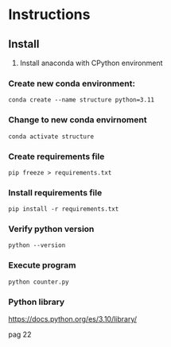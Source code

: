 # Instructions

## Install

1. Install anaconda with CPython environment

### Create new conda environment:
``` terminal
conda create --name structure python=3.11
```

### Change to new conda envirnoment
``` terminal
conda activate structure
```

### Create requirements file
``` terminal
pip freeze > requirements.txt
```

### Install requirements file
``` terminal
pip install -r requirements.txt
```

### Verify python version
```terminal
python --version
```

### Execute program
```terminal
python counter.py
```

### Python library
https://docs.python.org/es/3.10/library/

pag 22